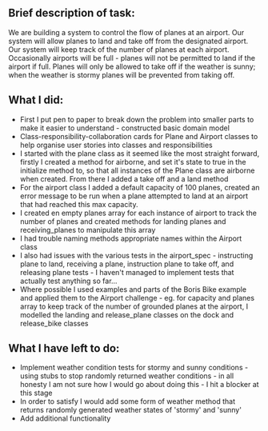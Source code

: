 Brief description of task:
-------------------------

We are building a system to control the flow of planes at an airport. Our system will allow planes to land and take off from the designated airport. Our system will keep track of the number of planes at each airport. Occasionally airports will be full - planes will not be permitted to land if the airport if full. Planes will only be allowed to take off if the weather is sunny; when the weather is stormy planes will be prevented from taking off.



What I did:
-----------

* First I put pen to paper to break down the problem into smaller parts to make it easier to understand - constructed basic domain model
* Class-responsibility-collaboration cards for Plane and Airport classes to help organise user stories into classes and responsibilities
* I started with the plane class as it seemed like the most straight forward, firstly I created a method for airborne, and set it's state to true in the initialize method to, so that all instances of the Plane class are airborne when created. From there I added a take off and a land method
* For the airport class I added a default capacity of 100 planes, created an error message to be run when a plane attempted to land at an airport that had reached this max capacity.
* I created en empty planes array for each instance of airport to track the number of planes and created methods for landing planes and receiving_planes to manipulate this array
* I had trouble naming methods appropriate names within the Airport class
* I also had issues with the various tests in the airport_spec - instructing plane to land, receiving a plane, instruction plane to take off, and releasing plane tests - I haven't managed to implement tests that actually test anything so far...
* Where possible I used examples and parts of the Boris Bike example and applied them to the Airport challenge - eg. for capacity and planes array to keep track of the number of grounded planes at the airport, I modelled the landing and release_plane classes on the dock and release_bike classes





What I have left to do:
----------------------

* Implement weather condition tests for stormy and sunny conditions - using stubs to stop randomly returned weather conditions - in all honesty I am not sure how I would go about doing this - I hit a blocker at this stage
*  In order to satisfy I would add some form of weather method that returns randomly generated weather states of 'stormy' and 'sunny'
* Add additional functionality

